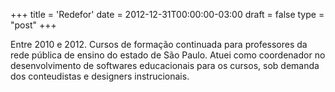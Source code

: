 +++
title = 'Redefor'
date = 2012-12-31T00:00:00-03:00
draft = false
type = "post"
+++

Entre 2010 e 2012. Cursos de formação continuada para professores da rede pública de ensino do estado de São Paulo. Atuei como coordenador no desenvolvimento de softwares educacionais para os cursos, sob demanda dos conteudistas e designers instrucionais.
